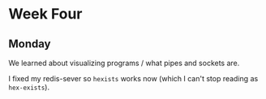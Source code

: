 # Week Four

## Monday

We learned about visualizing programs / what pipes and sockets are.

I fixed my redis-sever so `hexists` works now (which I can't stop reading as `hex-exists`).
